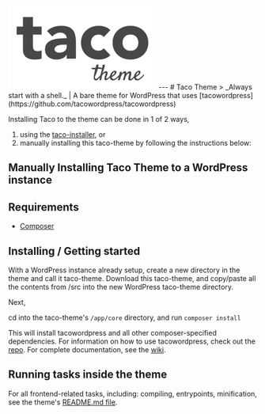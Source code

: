 <img alt="Taco Theme Logo" src="https://raw.githubusercontent.com/tacowordpress/taco-theme/master/src/logo-taco-theme.gif" width="300">
---
# Taco Theme
> _Always start with a shell._ | A bare theme for WordPress that uses [tacowordpress](https://github.com/tacowordpress/tacowordpress)

Installing Taco to the theme can be done in 1 of 2 ways,

1. using the [taco-installer](https://github.com/tacowordpress/taco-installer), or
2. manually installing this taco-theme by following the instructions below:

## Manually Installing Taco Theme to a WordPress instance

## Requirements
* [Composer](https://getcomposer.org/)

## Installing / Getting started

With a WordPress instance already setup, create a new directory in the theme and call it taco-theme. Download this taco-theme, and copy/paste all the contents from /src into the new WordPress taco-theme directory.

Next,

cd into the taco-theme's `/app/core` directory, and run `composer install`

This will install tacowordpress and all other composer-specified dependencies. For information on how to use tacowordpress, check out the [repo](https://github.com/tacowordpress/tacowordpress). For complete documentation, see the [wiki](https://github.com/tacowordpress/tacowordpress/wiki).

## Running tasks inside the theme

For all frontend-related tasks, including: compiling, entrypoints, minification, see the theme's [README.md file](/src/README.md).
